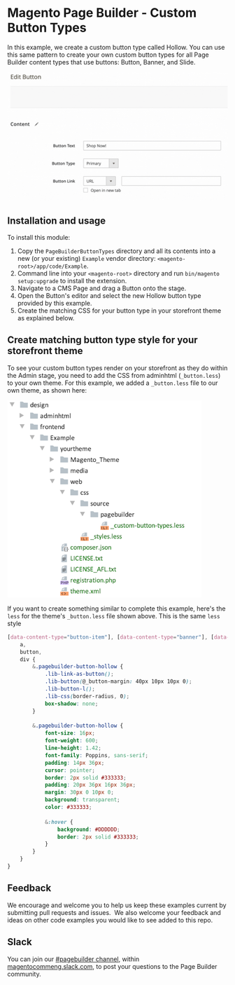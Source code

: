 # Magento Page Builder - Custom Button Types

In this example, we create a custom button type called Hollow. You can use this same pattern to create your own custom button types for all Page Builder content types that use buttons: Button, Banner, and Slide.

![Custom Button Types](custom-button-types.gif "Custom Button Types")

## Installation and usage

To install this module:

1. Copy the `PageBuilderButtonTypes` directory and all its contents into a new (or your existing) `Example` vendor directory: `<magento-root>/app/code/Example`.
2. Command line into your `<magento-root>` directory and run `bin/magento setup:upgrade` to install the extension.
3. Navigate to a CMS Page and drag a Button onto the stage.
4. Open the Button's editor and select the new Hollow button type provided by this example.
5. Create the matching CSS for your button type in your storefront theme as explained below.

## Create matching button type style for your storefront theme

To see your custom button types render on your storefront as they do within the Admin stage, you need to add the CSS from adminhtml (`_button.less`) to your own theme. For this example, we added a `_button.less` file to our own theme, as shown here:

![Frontend Theme for button type](front-end-theme.png "Frontend Theme for Custom Button Types")

If you want to create something similar to complete this example, here's the `less` for the theme's `_button.less` file shown above. This is the same `less` style

```scss
[data-content-type="button-item"], [data-content-type="banner"], [data-content-type="slide"] {
    a,
    button,
    div {
        &.pagebuilder-button-hollow {
            .lib-link-as-button();
            .lib-button(@_button-margin: 40px 10px 10px 0);
            .lib-button-l();
            .lib-css(border-radius, 0);
            box-shadow: none;
        }

        &.pagebuilder-button-hollow {
            font-size: 16px;
            font-weight: 600;
            line-height: 1.42;
            font-family: Poppins, sans-serif;
            padding: 14px 36px;
            cursor: pointer;
            border: 2px solid #333333;
            padding: 20px 36px 16px 36px;
            margin: 30px 0 10px 0;
            background: transparent;
            color: #333333;

            &:hover {
                background: #DDDDDD;
                border: 2px solid #333333;
            }
        }
    }
}
```

## Feedback

We encourage and welcome you to help us keep these examples current by submitting pull requests and issues. 
We also welcome your feedback and ideas on other code examples you would like to see added to this repo. 

## Slack
You can join our [#pagebuilder channel](https://magentocommeng.slack.com/messages/CHB455HPF), within [magentocommeng.slack.com](https://magentocommeng.slack.com/), to post your questions to the Page Builder community.
